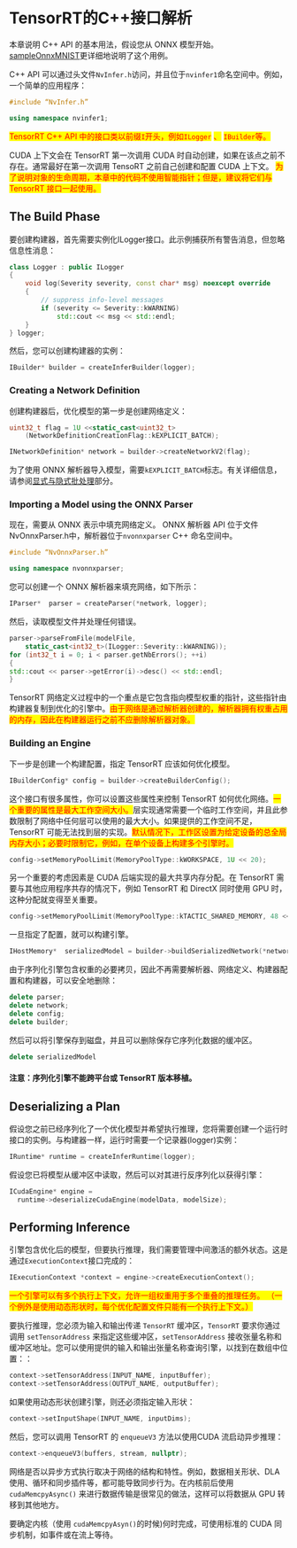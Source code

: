 # TensorRT的C++接口解析

本章说明 C++ API 的基本用法，假设您从 ONNX 模型开始。 [sampleOnnxMNIST](https://github.com/NVIDIA/TensorRT/tree/main/samples/sampleOnnxMNIST)更详细地说明了这个用例。

C++ API 可以通过头文件`NvInfer.h`访问，并且位于`nvinfer1`命名空间中。例如，一个简单的应用程序：

```cpp
#include “NvInfer.h”

using namespace nvinfer1;
```

<mark style="color:red;">TensorRT C++ API 中的接口类以前缀</mark><mark style="color:red;">`I`</mark><mark style="color:red;">开头，例如</mark><mark style="color:red;">`ILogger`</mark> <mark style="color:red;"></mark><mark style="color:red;">、</mark> <mark style="color:red;"></mark><mark style="color:red;">`IBuilder`</mark><mark style="color:red;">等。</mark>

CUDA 上下文会在 TensorRT 第一次调用 CUDA 时自动创建，如果在该点之前不存在。通常最好在第一次调用 TensoRT 之前自己创建和配置 CUDA 上下文。 <mark style="color:red;">为了说明对象的生命周期，本章中的代码不使用智能指针；但是，建议将它们与 TensorRT 接口一起使用。</mark>

## The Build Phase

要创建构建器，首先需要实例化ILogger接口。此示例捕获所有警告消息，但忽略信息性消息：

```cpp
class Logger : public ILogger           
{
    void log(Severity severity, const char* msg) noexcept override
    {
        // suppress info-level messages
        if (severity <= Severity::kWARNING)
            std::cout << msg << std::endl;
    }
} logger;
```

然后，您可以创建构建器的实例：

```cpp
IBuilder* builder = createInferBuilder(logger);
```

### Creating a Network Definition

创建构建器后，优化模型的第一步是创建网络定义：

```cpp
uint32_t flag = 1U <<static_cast<uint32_t>
    (NetworkDefinitionCreationFlag::kEXPLICIT_BATCH); 

INetworkDefinition* network = builder->createNetworkV2(flag);
```

为了使用 ONNX 解析器导入模型，需要`kEXPLICIT_BATCH`标志。有关详细信息，请参阅[显式与隐式批处理](https://docs.nvidia.com/deeplearning/tensorrt/developer-guide/index.html#explicit-implicit-batch)部分。

### Importing a Model using the ONNX Parser

现在，需要从 ONNX 表示中填充网络定义。 ONNX 解析器 API 位于文件NvOnnxParser.h中，解析器位于`nvonnxparser` C++ 命名空间中。

```cpp
#include “NvOnnxParser.h”

using namespace nvonnxparser;
```

您可以创建一个 ONNX 解析器来填充网络，如下所示：

```cpp
IParser*  parser = createParser(*network, logger);
```

然后，读取模型文件并处理任何错误。

```cpp
parser->parseFromFile(modelFile, 
    static_cast<int32_t>(ILogger::Severity::kWARNING));
for (int32_t i = 0; i < parser.getNbErrors(); ++i)
{
std::cout << parser->getError(i)->desc() << std::endl;
}
```

TensorRT 网络定义过程中的一个重点是它包含指向模型权重的指针，这些指针由构建器复制到优化的引擎中。<mark style="color:red;">由于网络是通过解析器创建的，解析器拥有权重占用的内存，因此在构建器运行之前不应删除解析器对象。</mark>

### Building an Engine

下一步是创建一个构建配置，指定 TensorRT 应该如何优化模型。

```cpp
IBuilderConfig* config = builder->createBuilderConfig();
```

这个接口有很多属性，你可以设置这些属性来控制 TensorRT 如何优化网络。<mark style="color:red;">一个重要的属性是最大工作空间大小。</mark>层实现通常需要一个临时工作空间，并且此参数限制了网络中任何层可以使用的最大大小。如果提供的工作空间不足，TensorRT 可能无法找到层的实现。<mark style="color:red;">默认情况下，工作区设置为给定设备的总全局内存大小；必要时限制它，例如，在单个设备上构建多个引擎时。</mark>

```cpp
config->setMemoryPoolLimit(MemoryPoolType::kWORKSPACE, 1U << 20);
```

另一个重要的考虑因素是 CUDA 后端实现的最大共享内存分配。在 TensorRT 需要与其他应用程序共存的情况下，例如 TensorRT 和 DirectX 同时使用 GPU 时，这种分配就变得至关重要。

```cpp
config->setMemoryPoolLimit(MemoryPoolType::kTACTIC_SHARED_MEMORY, 48 << 10);
```

一旦指定了配置，就可以构建引擎。

```cpp
IHostMemory*  serializedModel = builder->buildSerializedNetwork(*network, *config);
```

由于序列化引擎包含权重的必要拷贝，因此不再需要解析器、网络定义、构建器配置和构建器，可以安全地删除：

```cpp
delete parser;
delete network;
delete config;
delete builder;
```

然后可以将引擎保存到磁盘，并且可以删除保存它序列化数据的缓冲区。

```cpp
delete serializedModel
```

#### 注意：序列化引擎不能跨平台或 TensorRT 版本移植。

## Deserializing a Plan

假设您之前已经序列化了一个优化模型并希望执行推理，您将需要创建一个运行时接口的实例。与构建器一样，运行时需要一个记录器(logger)实例：

```cpp
IRuntime* runtime = createInferRuntime(logger);
```

假设您已将模型从缓冲区中读取，然后可以对其进行反序列化以获得引擎：

```cpp
ICudaEngine* engine = 
  runtime->deserializeCudaEngine(modelData, modelSize);
```

## Performing Inference

引擎包含优化后的模型，但要执行推理，我们需要管理中间激活的额外状态。这是通过`ExecutionContext`接口完成的：

```cpp
IExecutionContext *context = engine->createExecutionContext();
```

<mark style="color:red;">一个引擎可以有多个执行上下文，允许一组权重用于多个重叠的推理任务。 （一个例外是使用动态形状时，每个优化配置文件只能有一个执行上下文。）</mark>

要执行推理，您必须为输入和输出传递 `TensorRT` 缓冲区，`TensorRT` 要求你通过调用 `setTensorAddress` 来指定这些缓冲区，`setTensorAddress` 接收张量名称和缓冲区地址。您可以使用提供的输入和输出张量名称查询引擎，以找到在数组中位置：：

```cpp
context->setTensorAddress(INPUT_NAME, inputBuffer);
context->setTensorAddress(OUTPUT_NAME, outputBuffer);
```

如果使用动态形状创建引擎，则还必须指定输入形状：

```cpp
context->setInputShape(INPUT_NAME, inputDims);
```

然后，您可以调用 TensorRT 的 `enqueueV3` 方法以使用CUDA 流启动异步推理：

```cpp
context->enqueueV3(buffers, stream, nullptr);
```

网络是否以异步方式执行取决于网络的结构和特性。例如，数据相关形状、DLA 使用、循环和同步插件等，都可能导致同步行为。在内核前后使用 `cudaMemcpyAsync()` 来进行数据传输是很常见的做法，这样可以将数据从 GPU 转移到其他地方。

要确定内核（使用 `cudaMemcpyAsyn()`的时候)何时完成，可使用标准的 CUDA 同步机制，如事件或在流上等待。
